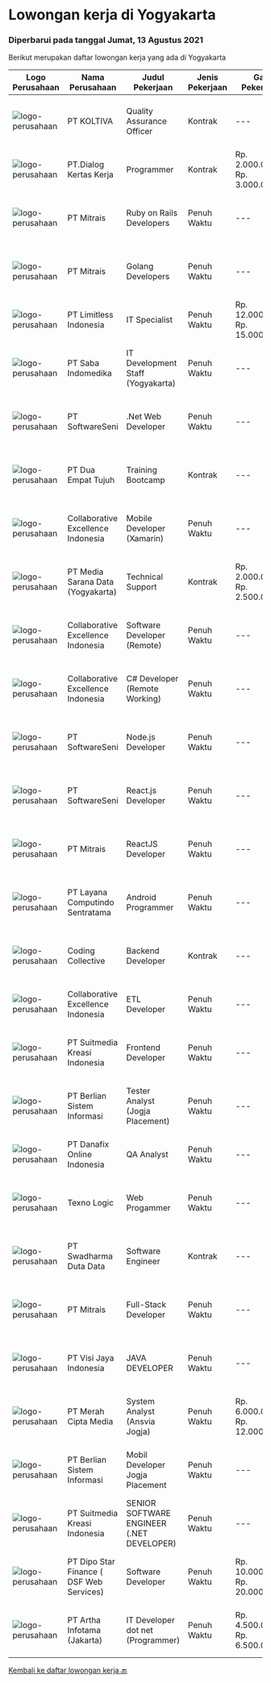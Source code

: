 
  # Lowongan kerja di Yogyakarta

  ### Diperbarui pada tanggal Jumat, 13 Agustus 2021

  Berikut merupakan daftar lowongan kerja yang ada di Yogyakarta

  |Logo Perusahaan | Nama Perusahaan | Judul Pekerjaan | Jenis Pekerjaan | Gaji Pekerjaan | Lokasi | Deskripsi | Tanggal diunggah | Pranala |
  | -------------- | --------------- | --------------- | --------- | --------- | -------------- | ------- | ----------- | ----------- |
  |![logo-perusahaan](https://image-service-cdn.seek.com.au/c722a803b1d921d6d97b57b4df8a14b7a3bb09c5/ee4dce1061f3f616224767ad58cb2fc751b8d2dc)|PT KOLTIVA|Quality Assurance Officer|Kontrak|---|Yogyakarta|Melakukan pengujian dan dokumentasi aplikasi serta memberi pelatihan kepada pengguna aplikasi. Berhubungan dengan tim internal (misalnya pengembang...|Kamis, 12 Agustus 2021|https://www.jobstreet.co.id/id/job/quality-assurance-officer-3592270?token=0~f3b09cf6-77ff-475d-9ba5-0d94dc3841fb&sectionRank=1&jobId=jobstreet-id-job-3592270|
|![logo-perusahaan](https://image-service-cdn.seek.com.au/ff483d2b6f19b91184401d751dabe60fa1c98adb/ee4dce1061f3f616224767ad58cb2fc751b8d2dc)|PT.Dialog Kertas Kerja|Programmer|Kontrak|Rp. 2.000.000-Rp. 3.000.000|Yogyakarta|Back End Programmer :Deskripsi Pekerjaan : Membuat spesifikasi teknis dari suatu program (software), aplikasi atau sistem; Melakukan perancangan dan...|Kamis, 12 Agustus 2021|https://www.jobstreet.co.id/id/job/programmer-3587369?token=0~f3b09cf6-77ff-475d-9ba5-0d94dc3841fb&sectionRank=2&jobId=jobstreet-id-job-3587369|
|![logo-perusahaan](https://image-service-cdn.seek.com.au/969b0c47f133a1e0155056a5d964c63953dd6304/ee4dce1061f3f616224767ad58cb2fc751b8d2dc)|PT Mitrais|Ruby on Rails Developers|Penuh Waktu|---|Bali|Build your Career with Mitrais ! We're urgently looking for experienced Ruby On Rails  Developers to be part of our team for an immediate...|Kamis, 12 Agustus 2021|https://www.jobstreet.co.id/id/job/ruby-on-rails-developers-3598722?token=0~f3b09cf6-77ff-475d-9ba5-0d94dc3841fb&sectionRank=3&jobId=jobstreet-id-job-3598722|
|![logo-perusahaan](https://image-service-cdn.seek.com.au/969b0c47f133a1e0155056a5d964c63953dd6304/ee4dce1061f3f616224767ad58cb2fc751b8d2dc)|PT Mitrais|Golang Developers|Penuh Waktu|---|Bali|Build your Career with Mitrais!We're looking for experienced Golang Developers to be part of our team. What will you be doing? Liaising with...|Kamis, 12 Agustus 2021|https://www.jobstreet.co.id/id/job/golang-developers-3587780?token=0~f3b09cf6-77ff-475d-9ba5-0d94dc3841fb&sectionRank=4&jobId=jobstreet-id-job-3587780|
|![logo-perusahaan](https://image-service-cdn.seek.com.au/abeccf71d0c8f90d87f34a07507ccd170dcae63c/ee4dce1061f3f616224767ad58cb2fc751b8d2dc)|PT Limitless Indonesia|IT Specialist|Penuh Waktu|Rp. 12.000.000-Rp. 15.000.000|Yogyakarta|The CompanyKeywords Studios is an international service provider in the global video games industry with studios in Madrid, Dublin, London, Barcelona,...|Rabu, 11 Agustus 2021|https://www.jobstreet.co.id/id/job/it-specialist-3598331?token=0~f3b09cf6-77ff-475d-9ba5-0d94dc3841fb&sectionRank=5&jobId=jobstreet-id-job-3598331|
|![logo-perusahaan](https://image-service-cdn.seek.com.au/fd4e0e8b1c4e3845b01f36c504d8073041e3b470/ee4dce1061f3f616224767ad58cb2fc751b8d2dc)|PT Saba Indomedika|IT Development Staff (Yogyakarta)|Penuh Waktu|---|Yogyakarta|Deskripsi Pekerjaan Membuat program untuk kebutuhan perusahaan khususnya aplikasi Finance Memformulasikan spesifikasi program dan basic prototypes...|Selasa, 10 Agustus 2021|https://www.jobstreet.co.id/id/job/it-development-staff-yogyakarta-3585518?token=0~f3b09cf6-77ff-475d-9ba5-0d94dc3841fb&sectionRank=6&jobId=jobstreet-id-job-3585518|
|![logo-perusahaan](https://image-service-cdn.seek.com.au/c05a3e3e627c08dd9cbb310c1a48f4a5a42787b6/ee4dce1061f3f616224767ad58cb2fc751b8d2dc)|PT SoftwareSeni|.Net Web Developer|Penuh Waktu|---|Yogyakarta|SoftwareSeni is a Software Development Company based in Yogyakarta &amp; Sydney, Australia. We have been designing and developing phone apps,...|Kamis, 12 Agustus 2021|https://www.jobstreet.co.id/id/job/net-web-developer-3591585?token=0~f3b09cf6-77ff-475d-9ba5-0d94dc3841fb&sectionRank=7&jobId=jobstreet-id-job-3591585|
|![logo-perusahaan](https://image-service-cdn.seek.com.au/d2d3884bcbeff9e992cca4e05452eaf9f393eaeb/ee4dce1061f3f616224767ad58cb2fc751b8d2dc)|PT Dua Empat Tujuh|Training Bootcamp|Kontrak|---|Yogyakarta|Kualifikasi: SMK, D3, S1 TKJ, RPL, Sistem Informasi / Teknik Informatika Mengerti algoritma pemrograman Menguasai minimal satu bahasa pemrograman...|Kamis, 12 Agustus 2021|https://www.jobstreet.co.id/id/job/training-bootcamp-3591426?token=0~f3b09cf6-77ff-475d-9ba5-0d94dc3841fb&sectionRank=8&jobId=jobstreet-id-job-3591426|
|![logo-perusahaan](https://image-service-cdn.seek.com.au/7145b1ba6bc0dbd678e2bf86d776dd2b1b9b81f6/ee4dce1061f3f616224767ad58cb2fc751b8d2dc)|Collaborative Excellence Indonesia|Mobile Developer (Xamarin)|Penuh Waktu|---|Jakarta Raya|Responsibilities: Capable of understanding and delivering development according to plan Understanding software development lifecycle, solution,...|Kamis, 12 Agustus 2021|https://www.jobstreet.co.id/id/job/mobile-developer-xamarin-3587938?token=0~f3b09cf6-77ff-475d-9ba5-0d94dc3841fb&sectionRank=9&jobId=jobstreet-id-job-3587938|
|![logo-perusahaan](https://image-service-cdn.seek.com.au/36a02f84cc30c2a56a2ea6a8536316d510b87f73/ee4dce1061f3f616224767ad58cb2fc751b8d2dc)|PT Media Sarana Data (Yogyakarta)|Technical Support|Kontrak|Rp. 2.000.000-Rp. 2.500.000|Yogyakarta|Kualifikasi : Usia maksimal 25 tahun, Minimal Lulusan SMK jurusan TKJ Terbiasa dengan ketinggian Bersedia bekerja secara shift dan lembur Pekerja...|Selasa, 10 Agustus 2021|https://www.jobstreet.co.id/id/job/technical-support-3597714?token=0~f3b09cf6-77ff-475d-9ba5-0d94dc3841fb&sectionRank=10&jobId=jobstreet-id-job-3597714|
|![logo-perusahaan](https://image-service-cdn.seek.com.au/7145b1ba6bc0dbd678e2bf86d776dd2b1b9b81f6/ee4dce1061f3f616224767ad58cb2fc751b8d2dc)|Collaborative Excellence Indonesia|Software Developer (Remote)|Penuh Waktu|---|Jawa Timur|Responsibilities: Work with Product Management and Products Engineering teams to design, develop, maintain and enhance web-based and mobile-based...|Kamis, 12 Agustus 2021|https://www.jobstreet.co.id/id/job/software-developer-remote-3587937?token=0~f3b09cf6-77ff-475d-9ba5-0d94dc3841fb&sectionRank=11&jobId=jobstreet-id-job-3587937|
|![logo-perusahaan](https://image-service-cdn.seek.com.au/7145b1ba6bc0dbd678e2bf86d776dd2b1b9b81f6/ee4dce1061f3f616224767ad58cb2fc751b8d2dc)|Collaborative Excellence Indonesia|C# Developer (Remote Working)|Penuh Waktu|---|Jakarta Raya|Responsibilities: Design, coding, and testing of modules for various components of our product framework Capable of understanding and delivering...|Kamis, 12 Agustus 2021|https://www.jobstreet.co.id/id/job/c-developer-remote-working-3587383?token=0~f3b09cf6-77ff-475d-9ba5-0d94dc3841fb&sectionRank=12&jobId=jobstreet-id-job-3587383|
|![logo-perusahaan](https://image-service-cdn.seek.com.au/c05a3e3e627c08dd9cbb310c1a48f4a5a42787b6/ee4dce1061f3f616224767ad58cb2fc751b8d2dc)|PT SoftwareSeni|Node.js Developer|Penuh Waktu|---|Yogyakarta|SoftwareSeni is a Software Development Company based in Yogyakarta &amp; Sydney, Australia. We have been designing and developing phone apps,...|Kamis, 12 Agustus 2021|https://www.jobstreet.co.id/id/job/node-js-developer-3599400?token=0~f3b09cf6-77ff-475d-9ba5-0d94dc3841fb&sectionRank=13&jobId=jobstreet-id-job-3599400|
|![logo-perusahaan](https://image-service-cdn.seek.com.au/c05a3e3e627c08dd9cbb310c1a48f4a5a42787b6/ee4dce1061f3f616224767ad58cb2fc751b8d2dc)|PT SoftwareSeni|React.js Developer|Penuh Waktu|---|Yogyakarta|SoftwareSeni is a Software Development Company based in Yogyakarta &amp; Sydney, Australia. We have been designing and developing phone apps,...|Kamis, 12 Agustus 2021|https://www.jobstreet.co.id/id/job/react-js-developer-3599145?token=0~f3b09cf6-77ff-475d-9ba5-0d94dc3841fb&sectionRank=14&jobId=jobstreet-id-job-3599145|
|![logo-perusahaan](https://image-service-cdn.seek.com.au/969b0c47f133a1e0155056a5d964c63953dd6304/ee4dce1061f3f616224767ad58cb2fc751b8d2dc)|PT Mitrais|ReactJS Developer|Penuh Waktu|---|Bali|We're urgently looking for experienced ReactJS Developers to be part of our team for an immediate start.Our client is a consultancy focused company...|Kamis, 12 Agustus 2021|https://www.jobstreet.co.id/id/job/reactjs-developer-3598724?token=0~f3b09cf6-77ff-475d-9ba5-0d94dc3841fb&sectionRank=15&jobId=jobstreet-id-job-3598724|
|![logo-perusahaan](https://image-service-cdn.seek.com.au/9bc3f5dd1f6204e98e85c7170b07090f515ee3c9/ee4dce1061f3f616224767ad58cb2fc751b8d2dc)|PT Layana Computindo Sentratama|Android Programmer|Penuh Waktu|---|Yogyakarta|Syarat: Menguasai pemrograman aplikasi Android, menggunakan Kotlin Menguasai Android Studio Memahami XML, Android SDK, Firebase, MySQL, Google API,...|Rabu, 11 Agustus 2021|https://www.jobstreet.co.id/id/job/android-programmer-3591126?token=0~f3b09cf6-77ff-475d-9ba5-0d94dc3841fb&sectionRank=16&jobId=jobstreet-id-job-3591126|
|![logo-perusahaan](https://image-service-cdn.seek.com.au/173d90a4796b9060b32d48ba09d1cc3a5bacc8b1/ee4dce1061f3f616224767ad58cb2fc751b8d2dc)|Coding Collective|Backend Developer|Kontrak|---|Yogyakarta|Requirements: Engineering wisdom equivalent to 2 years of experiences. Willing to work in Yogyakarta. Excellent English communication skills....|Kamis, 12 Agustus 2021|https://www.jobstreet.co.id/id/job/backend-developer-3587103?token=0~f3b09cf6-77ff-475d-9ba5-0d94dc3841fb&sectionRank=17&jobId=jobstreet-id-job-3587103|
|![logo-perusahaan](https://image-service-cdn.seek.com.au/7145b1ba6bc0dbd678e2bf86d776dd2b1b9b81f6/ee4dce1061f3f616224767ad58cb2fc751b8d2dc)|Collaborative Excellence Indonesia|ETL Developer|Penuh Waktu|---|Bali|Job Description Developing database objects and creates and automate ETL processes Develop and execute database queries and conduct analysis Provides...|Kamis, 12 Agustus 2021|https://www.jobstreet.co.id/id/job/etl-developer-3587939?token=0~f3b09cf6-77ff-475d-9ba5-0d94dc3841fb&sectionRank=18&jobId=jobstreet-id-job-3587939|
|![logo-perusahaan](https://image-service-cdn.seek.com.au/d1d6d9e7af7147dee7b7111b97e67641fcf252e0/ee4dce1061f3f616224767ad58cb2fc751b8d2dc)|PT Suitmedia Kreasi Indonesia|Frontend Developer|Penuh Waktu|---|Jakarta Raya|Role You will develop high-quality modern and responsive website Responsibilities Develop HTML prototype that is compatible to every browsers down to...|Kamis, 12 Agustus 2021|https://www.jobstreet.co.id/id/job/frontend-developer-3586869?token=0~f3b09cf6-77ff-475d-9ba5-0d94dc3841fb&sectionRank=19&jobId=jobstreet-id-job-3586869|
|![logo-perusahaan](https://image-service-cdn.seek.com.au/ccc0df9110fd5f01c647c290b339361a3aae7efb/ee4dce1061f3f616224767ad58cb2fc751b8d2dc)|PT Berlian Sistem Informasi|Tester Analyst (Jogja Placement)|Penuh Waktu|---|Yogyakarta|Minimum Requirements : Bachelor of Computer Science / Information System or equivalent professional experience in software development and testing At...|Rabu, 11 Agustus 2021|https://www.jobstreet.co.id/id/job/tester-analyst-jogja-placement-3590211?token=0~f3b09cf6-77ff-475d-9ba5-0d94dc3841fb&sectionRank=20&jobId=jobstreet-id-job-3590211|
|![logo-perusahaan](https://image-service-cdn.seek.com.au/e3bd41a0db66cdcdd4b78343dfdcc4a969a0e7c5/ee4dce1061f3f616224767ad58cb2fc751b8d2dc)|PT Danafix Online Indonesia|QA Analyst|Penuh Waktu|---|Yogyakarta|Job requirements Bachelor's Degree in Computer Science, Information Technology, Computer Engineering, and any related field Experience in Automation...|Selasa, 10 Agustus 2021|https://www.jobstreet.co.id/id/job/qa-analyst-3585478?token=0~f3b09cf6-77ff-475d-9ba5-0d94dc3841fb&sectionRank=21&jobId=jobstreet-id-job-3585478|
|![logo-perusahaan](https://us.123rf.com/450wm/pavelstasevich/pavelstasevich1811/pavelstasevich181101027/112815900-stock-vector-no-image-available-icon-flat-vector.jpg?ver=6)|Texno Logic|Web Progammer|Penuh Waktu|---|Bantul|Kualifikasi: Pengalaman minimal 2 tahun di bidang yang sama Memiliki keinginan belajar yang kuat  Dapat bekerja sama dan berkolaborasi aktif dengan...|Selasa, 10 Agustus 2021|https://www.jobstreet.co.id/id/job/web-progammer-3597417?token=0~f3b09cf6-77ff-475d-9ba5-0d94dc3841fb&sectionRank=22&jobId=jobstreet-id-job-3597417|
|![logo-perusahaan](https://image-service-cdn.seek.com.au/c9726dd48637f2122e69fa4f05bdeddb6166e3b5/ee4dce1061f3f616224767ad58cb2fc751b8d2dc)|PT Swadharma Duta Data|Software Engineer|Kontrak|---|Jakarta Timur|Back End Developer Memahami konsep pengembangan aplikasi Memahami konsep Microservices Architeccture Memiliki skill Java Spring Boot, Net Core, Go,...|Kamis, 12 Agustus 2021|https://www.jobstreet.co.id/id/job/software-engineer-3599037?token=0~f3b09cf6-77ff-475d-9ba5-0d94dc3841fb&sectionRank=23&jobId=jobstreet-id-job-3599037|
|![logo-perusahaan](https://image-service-cdn.seek.com.au/969b0c47f133a1e0155056a5d964c63953dd6304/ee4dce1061f3f616224767ad58cb2fc751b8d2dc)|PT Mitrais|Full-Stack Developer|Penuh Waktu|---|Bali|Build your Career with Mitrais!  We're looking for experienced Full-Stack Developers to be part of our team. What will you be doing? Coding high...|Kamis, 12 Agustus 2021|https://www.jobstreet.co.id/id/job/full-stack-developer-3598582?token=0~f3b09cf6-77ff-475d-9ba5-0d94dc3841fb&sectionRank=24&jobId=jobstreet-id-job-3598582|
|![logo-perusahaan](https://image-service-cdn.seek.com.au/271604a60db206de27f2dac5a79303874f1d7f2f/ee4dce1061f3f616224767ad58cb2fc751b8d2dc)|PT Visi Jaya Indonesia|JAVA DEVELOPER|Penuh Waktu|---|Jakarta Selatan|Build your Career with Eidupay!We are looking for Java Developer to be part of our team in Jakarta and Jogja.Job Reponsibility Develop a scalable and...|Rabu, 11 Agustus 2021|https://www.jobstreet.co.id/id/job/java-developer-3586630?token=0~f3b09cf6-77ff-475d-9ba5-0d94dc3841fb&sectionRank=25&jobId=jobstreet-id-job-3586630|
|![logo-perusahaan](https://image-service-cdn.seek.com.au/e1dd4270f52ae8e7b91b7ebc9c6012883f212cfe/ee4dce1061f3f616224767ad58cb2fc751b8d2dc)|PT Merah Cipta Media|System Analyst (Ansvia Jogja)|Penuh Waktu|Rp. 6.000.000-Rp. 12.000.000|Sleman|JOB DESCRIPTIONS :1. Divide large computer systems into partition to allow for easy management by individual engineers...|Senin, 09 Agustus 2021|https://www.jobstreet.co.id/id/job/system-analyst-ansvia-jogja-3596766?token=0~f3b09cf6-77ff-475d-9ba5-0d94dc3841fb&sectionRank=26&jobId=jobstreet-id-job-3596766|
|![logo-perusahaan](https://image-service-cdn.seek.com.au/ccc0df9110fd5f01c647c290b339361a3aae7efb/ee4dce1061f3f616224767ad58cb2fc751b8d2dc)|PT Berlian Sistem Informasi|Mobil Developer Jogja Placement|Penuh Waktu|---|Yogyakarta|Requirements : Bachelor of Computer Science / Information System or significant equivalent experience. Minimum 1-2 year experience building mobile...|Kamis, 12 Agustus 2021|https://www.jobstreet.co.id/id/job/mobil-developer-jogja-placement-3591994?token=0~f3b09cf6-77ff-475d-9ba5-0d94dc3841fb&sectionRank=27&jobId=jobstreet-id-job-3591994|
|![logo-perusahaan](https://image-service-cdn.seek.com.au/d1d6d9e7af7147dee7b7111b97e67641fcf252e0/ee4dce1061f3f616224767ad58cb2fc751b8d2dc)|PT Suitmedia Kreasi Indonesia|SENIOR SOFTWARE ENGINEER (.NET DEVELOPER)|Penuh Waktu|---|Jakarta Selatan|Role You will develop and deliver high-quality web and mobile apps. Responsibilities Supervise junior software engineers to achieve project...|Kamis, 12 Agustus 2021|https://www.jobstreet.co.id/id/job/senior-software-engineer-net-developer-3586872?token=0~f3b09cf6-77ff-475d-9ba5-0d94dc3841fb&sectionRank=28&jobId=jobstreet-id-job-3586872|
|![logo-perusahaan](https://us.123rf.com/450wm/pavelstasevich/pavelstasevich1811/pavelstasevich181101027/112815900-stock-vector-no-image-available-icon-flat-vector.jpg?ver=6)|PT Dipo Star Finance ( DSF Web Services)|Software Developer|Penuh Waktu|Rp. 10.000.000-Rp. 20.000.000|Jakarta Pusat|Job Description Collaborate with cross-functional teams (Sales, Marketing, Hardware, Product, Mobile, DevOps, UX, Data Science, Data Engineering, QA,...|Selasa, 10 Agustus 2021|https://www.jobstreet.co.id/id/job/software-developer-3585631?token=0~f3b09cf6-77ff-475d-9ba5-0d94dc3841fb&sectionRank=29&jobId=jobstreet-id-job-3585631|
|![logo-perusahaan](https://us.123rf.com/450wm/pavelstasevich/pavelstasevich1811/pavelstasevich181101027/112815900-stock-vector-no-image-available-icon-flat-vector.jpg?ver=6)|PT Artha Infotama (Jakarta)|IT Developer dot net (Programmer)|Penuh Waktu|Rp. 4.500.000-Rp. 6.500.000|Jakarta Pusat|Experience in software development using .NET, ASP, C# Experience in database application programming Experience in Reporting Database Excellent...|Selasa, 10 Agustus 2021|https://www.jobstreet.co.id/id/job/it-developer-dot-net-programmer-3597386?token=0~f3b09cf6-77ff-475d-9ba5-0d94dc3841fb&sectionRank=30&jobId=jobstreet-id-job-3597386|


  [Kembali ke daftar lowongan kerja 🔙](../README.md#daftar-lowongan-kerja)
  